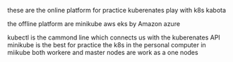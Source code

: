 these are the online platform for practice kuberenates 
play with k8s
kabota


the offline platform are
minikube
aws eks by Amazon
azure 

kubectl is the cammond line which connects us with the kuberenates API
minikube is the best for practice the k8s in the personal computer
in miikube both workere and master nodes are work as a one nodes
